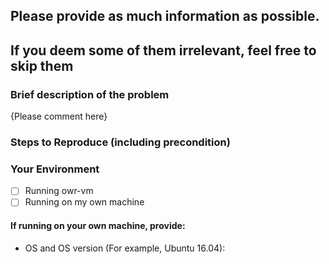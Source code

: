 <!-- Replace {Please comment here} with your description -->

## Please provide as much information as possible.
## If you deem some of them irrelevant, feel free to skip them

### Brief description of the problem

{Please comment here}

### Steps to Reproduce (including precondition)


### Your Environment

- [ ] Running owr-vm
- [ ] Running on my own machine

#### If running on your own machine, provide:

- OS and OS version (For example, Ubuntu 16.04):
